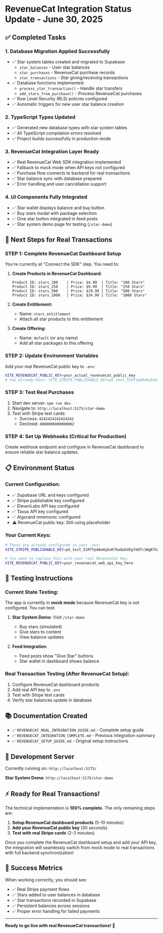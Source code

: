 # RevenueCat Integration Status Update - June 30, 2025

## ✅ Completed Tasks

### 1. Database Migration Applied Successfully
- ✅ Star system tables created and migrated to Supabase:
  - `star_balances` - User star balances
  - `star_purchases` - RevenueCat purchase records
  - `star_transactions` - Star giving/receiving transactions
- ✅ Database functions implemented:
  - `process_star_transaction()` - Handle star transfers
  - `add_stars_from_purchase()` - Process RevenueCat purchases
- ✅ Row Level Security (RLS) policies configured
- ✅ Automatic triggers for new user star balance creation

### 2. TypeScript Types Updated
- ✅ Generated new database types with star system tables
- ✅ All TypeScript compilation errors resolved
- ✅ Project builds successfully in production mode

### 3. RevenueCat Integration Layer Ready
- ✅ Real RevenueCat Web SDK integration implemented
- ✅ Fallback to mock mode when API keys not configured
- ✅ Purchase flow connects to backend for real transactions
- ✅ Star balance sync with database prepared
- ✅ Error handling and user cancellation support

### 4. UI Components Fully Integrated
- ✅ Star wallet displays balance and buy button
- ✅ Buy stars modal with package selection
- ✅ Give star button integrated in feed posts
- ✅ Star system demo page for testing (`/star-demo`)

## 🔄 Next Steps for Real Transactions

### STEP 1: Complete RevenueCat Dashboard Setup
You're currently at "Connect the SDK" step. You need to:

1. **Create Products in RevenueCat Dashboard:**
   ```
   Product ID: stars_100    | Price: $4.99  | Title: "100 Stars"
   Product ID: stars_250    | Price: $9.99  | Title: "250 Stars"  
   Product ID: stars_500    | Price: $19.99 | Title: "500 Stars"
   Product ID: stars_1000   | Price: $34.99 | Title: "1000 Stars"
   ```

2. **Create Entitlement:**
   - Name: `stars_entitlement`
   - Attach all star products to this entitlement

3. **Create Offering:**
   - Name: `default` (or any name)
   - Add all star packages to this offering

### STEP 2: Update Environment Variables
Add your real RevenueCat public key to `.env`:
```bash
VITE_REVENUECAT_PUBLIC_KEY=your_actual_revenuecat_public_key
# You already have: VITE_STRIPE_PUBLISHABLE_KEY=pk_test_51RfYpA8wHyEoK7ba...
```

### STEP 3: Test Real Purchases
1. Start dev server: `npm run dev`
2. Navigate to: `http://localhost:5175/star-demo`
3. Test with Stripe test cards:
   - Success: `4242424242424242`
   - Declined: `4000000000000002`

### STEP 4: Set Up Webhooks (Critical for Production)
Create webhook endpoint and configure in RevenueCat dashboard to ensure reliable star balance updates.

## 📋 Environment Status

### Current Configuration:
- ✅ Supabase URL and keys configured
- ✅ Stripe publishable key configured  
- ✅ ElevenLabs API key configured
- ✅ Tavus API key configured
- ✅ Algorand mnemonic configured
- ⚠️ RevenueCat public key: Still using placeholder

### Your Current Keys:
```bash
# These are already configured in your .env:
VITE_STRIPE_PUBLISHABLE_KEY=pk_test_51RfYpA8wHyEoK7baQabVEg7dd7c1WgKfGzCATaUtFwe1PC0zPRoMTSMSfxFnGOKldPcc5dUGIRjyFUu5GsIMFit500baOm41Xc

# You need to replace this with your real RevenueCat key:
VITE_REVENUECAT_PUBLIC_KEY=your_revenuecat_web_api_key_here
```

## 🧪 Testing Instructions

### Current State Testing:
The app is currently in **mock mode** because RevenueCat key is not configured. You can test:

1. **Star System Demo**: Visit `/star-demo`
   - Buy stars (simulated)
   - Give stars to content
   - View balance updates

2. **Feed Integration**: 
   - Feed posts show "Give Star" buttons
   - Star wallet in dashboard shows balance

### Real Transaction Testing (After RevenueCat Setup):
1. Configure RevenueCat dashboard products
2. Add real API key to `.env`  
3. Test with Stripe test cards
4. Verify star balances update in database

## 📚 Documentation Created

- ✅ `REVENUECAT_REAL_INTEGRATION_GUIDE.md` - Complete setup guide
- ✅ `REVENUECAT_INTEGRATION_COMPLETE.md` - Previous integration summary
- ✅ `REVENUECAT_SETUP_GUIDE.md` - Original setup instructions

## 🔧 Development Server

Currently running on: `http://localhost:5175/`

**Star System Demo**: `http://localhost:5175/star-demo`

## ⚡ Ready for Real Transactions!

The technical implementation is **100% complete**. The only remaining steps are:

1. **Setup RevenueCat dashboard products** (5-10 minutes)
2. **Add your RevenueCat public key** (30 seconds)
3. **Test with real Stripe cards** (2-3 minutes)

Once you complete the RevenueCat dashboard setup and add your API key, the integration will seamlessly switch from mock mode to real transactions with full backend synchronization!

## 🎯 Success Metrics

When working correctly, you should see:
- ✅ Real Stripe payment flows
- ✅ Stars added to user balances in database
- ✅ Star transactions recorded in Supabase
- ✅ Persistent balances across sessions
- ✅ Proper error handling for failed payments

---

**Ready to go live with real RevenueCat transactions! 🚀**
